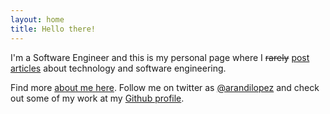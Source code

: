 ```yaml
---
layout: home
title: Hello there!
---
```


I'm a Software Engineer and this is my personal page where I ~~rarely~~ [post articles](/articles) about technology and software engineering.

Find more [about me here](/about). Follow me on twitter as [@arandilopez](https://twitter.com/arandilopez) and check out some of my work at my [Github profile](https://github.com/arandilopez).
